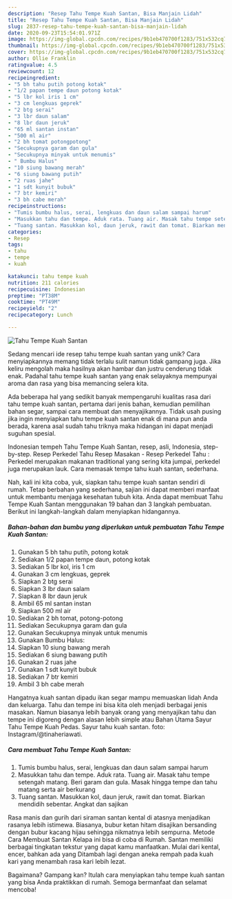 ```yaml
---
description: "Resep Tahu Tempe Kuah Santan, Bisa Manjain Lidah"
title: "Resep Tahu Tempe Kuah Santan, Bisa Manjain Lidah"
slug: 2837-resep-tahu-tempe-kuah-santan-bisa-manjain-lidah
date: 2020-09-23T15:54:01.971Z
image: https://img-global.cpcdn.com/recipes/9b1eb470700f1283/751x532cq70/tahu-tempe-kuah-santan-foto-resep-utama.jpg
thumbnail: https://img-global.cpcdn.com/recipes/9b1eb470700f1283/751x532cq70/tahu-tempe-kuah-santan-foto-resep-utama.jpg
cover: https://img-global.cpcdn.com/recipes/9b1eb470700f1283/751x532cq70/tahu-tempe-kuah-santan-foto-resep-utama.jpg
author: Ollie Franklin
ratingvalue: 4.5
reviewcount: 12
recipeingredient:
- "5 bh tahu putih potong kotak"
- "1/2 papan tempe daun potong kotak"
- "5 lbr kol iris 1 cm"
- "3 cm lengkuas geprek"
- "2 btg serai"
- "3 lbr daun salam"
- "8 lbr daun jeruk"
- "65 ml santan instan"
- "500 ml air"
- "2 bh tomat potongpotong"
- "Secukupnya garam dan gula"
- "Secukupnya minyak untuk menumis"
- " Bumbu Halus"
- "10 siung bawang merah"
- "6 siung bawang putih"
- "2 ruas jahe"
- "1 sdt kunyit bubuk"
- "7 btr kemiri"
- "3 bh cabe merah"
recipeinstructions:
- "Tumis bumbu halus, serai, lengkuas dan daun salam sampai harum"
- "Masukkan tahu dan tempe. Aduk rata. Tuang air. Masak tahu tempe setengah matang. Beri garam dan gula. Masak hingga tempe dan tahu matang serta air berkurang"
- "Tuang santan. Masukkan kol, daun jeruk, rawit dan tomat. Biarkan mendidih sebentar. Angkat dan sajikan"
categories:
- Resep
tags:
- tahu
- tempe
- kuah

katakunci: tahu tempe kuah 
nutrition: 211 calories
recipecuisine: Indonesian
preptime: "PT38M"
cooktime: "PT49M"
recipeyield: "2"
recipecategory: Lunch

---
```



![Tahu Tempe Kuah Santan](https://img-global.cpcdn.com/recipes/9b1eb470700f1283/751x532cq70/tahu-tempe-kuah-santan-foto-resep-utama.jpg)

Sedang mencari ide resep tahu tempe kuah santan yang unik? Cara menyiapkannya memang tidak terlalu sulit namun tidak gampang juga. Jika keliru mengolah maka hasilnya akan hambar dan justru cenderung tidak enak. Padahal tahu tempe kuah santan yang enak selayaknya mempunyai aroma dan rasa yang bisa memancing selera kita.

Ada beberapa hal yang sedikit banyak mempengaruhi kualitas rasa dari tahu tempe kuah santan, pertama dari jenis bahan, kemudian pemilihan bahan segar, sampai cara membuat dan menyajikannya. Tidak usah pusing jika ingin menyiapkan tahu tempe kuah santan enak di mana pun anda berada, karena asal sudah tahu triknya maka hidangan ini dapat menjadi suguhan spesial.

Indonesian tempeh Tahu Tempe Kuah Santan, resep, asli, Indonesia, step-by-step. Resep Perkedel Tahu Resep Masakan - Resep Perkedel Tahu : Perkedel merupakan makanan traditional yang sering kita jumpai, perkedel juga merupakan lauk. Cara memasak tempe tahu kuah santan, sederhana.


Nah, kali ini kita coba, yuk, siapkan tahu tempe kuah santan sendiri di rumah. Tetap berbahan yang sederhana, sajian ini dapat memberi manfaat untuk membantu menjaga kesehatan tubuh kita. Anda dapat membuat Tahu Tempe Kuah Santan menggunakan 19 bahan dan 3 langkah pembuatan. Berikut ini langkah-langkah dalam menyiapkan hidangannya.

<!--inarticleads1-->

##### Bahan-bahan dan bumbu yang diperlukan untuk pembuatan Tahu Tempe Kuah Santan:

1. Gunakan 5 bh tahu putih, potong kotak
1. Sediakan 1/2 papan tempe daun, potong kotak
1. Sediakan 5 lbr kol, iris 1 cm
1. Gunakan 3 cm lengkuas, geprek
1. Siapkan 2 btg serai
1. Siapkan 3 lbr daun salam
1. Siapkan 8 lbr daun jeruk
1. Ambil 65 ml santan instan
1. Siapkan 500 ml air
1. Sediakan 2 bh tomat, potong-potong
1. Sediakan Secukupnya garam dan gula
1. Gunakan Secukupnya minyak untuk menumis
1. Gunakan  Bumbu Halus:
1. Siapkan 10 siung bawang merah
1. Sediakan 6 siung bawang putih
1. Gunakan 2 ruas jahe
1. Gunakan 1 sdt kunyit bubuk
1. Sediakan 7 btr kemiri
1. Ambil 3 bh cabe merah


Hangatnya kuah santan dipadu ikan segar mampu memuaskan lidah Anda dan keluarga. Tahu dan tempe ini bisa kita oleh menjadi berbagai jenis masakan. Namun biasanya lebih banyak orang yang menyajikan tahu dan tempe ini digoreng dengan alasan lebih simple atau Bahan Utama Sayur Tahu Tempe Kuah Pedas. Sayur tahu kuah santan. foto: Instagram/@tinaheriawati. 

<!--inarticleads2-->

##### Cara membuat Tahu Tempe Kuah Santan:

1. Tumis bumbu halus, serai, lengkuas dan daun salam sampai harum
1. Masukkan tahu dan tempe. Aduk rata. Tuang air. Masak tahu tempe setengah matang. Beri garam dan gula. Masak hingga tempe dan tahu matang serta air berkurang
1. Tuang santan. Masukkan kol, daun jeruk, rawit dan tomat. Biarkan mendidih sebentar. Angkat dan sajikan


Rasa manis dan gurih dari siraman santan kental di atasnya menjadikan rasanya lebih istimewa. Biasanya, bubur ketan hitam disajikan bersanding dengan bubur kacang hijau sehingga nikmatnya lebih sempurna. Metode Cara Membuat Santan Kelapa ini bisa di coba di Rumah. Santan memiliki berbagai tingkatan tekstur yang dapat kamu manfaatkan. Mulai dari kental, encer, bahkan ada yang Ditambah lagi dengan aneka rempah pada kuah kari yang menambah rasa kari lebih lezat. 

Bagaimana? Gampang kan? Itulah cara menyiapkan tahu tempe kuah santan yang bisa Anda praktikkan di rumah. Semoga bermanfaat dan selamat mencoba!
